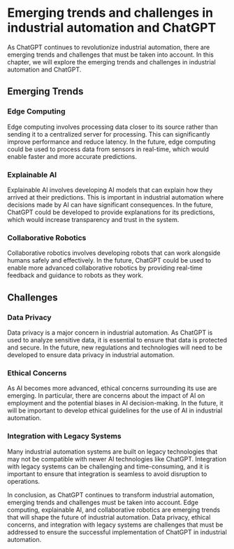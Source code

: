 Emerging trends and challenges in industrial automation and ChatGPT
============================================================================================================================

As ChatGPT continues to revolutionize industrial automation, there are emerging trends and challenges that must be taken into account. In this chapter, we will explore the emerging trends and challenges in industrial automation and ChatGPT.

Emerging Trends
---------------

### Edge Computing

Edge computing involves processing data closer to its source rather than sending it to a centralized server for processing. This can significantly improve performance and reduce latency. In the future, edge computing could be used to process data from sensors in real-time, which would enable faster and more accurate predictions.

### Explainable AI

Explainable AI involves developing AI models that can explain how they arrived at their predictions. This is important in industrial automation where decisions made by AI can have significant consequences. In the future, ChatGPT could be developed to provide explanations for its predictions, which would increase transparency and trust in the system.

### Collaborative Robotics

Collaborative robotics involves developing robots that can work alongside humans safely and effectively. In the future, ChatGPT could be used to enable more advanced collaborative robotics by providing real-time feedback and guidance to robots as they work.

Challenges
----------

### Data Privacy

Data privacy is a major concern in industrial automation. As ChatGPT is used to analyze sensitive data, it is essential to ensure that data is protected and secure. In the future, new regulations and technologies will need to be developed to ensure data privacy in industrial automation.

### Ethical Concerns

As AI becomes more advanced, ethical concerns surrounding its use are emerging. In particular, there are concerns about the impact of AI on employment and the potential biases in AI decision-making. In the future, it will be important to develop ethical guidelines for the use of AI in industrial automation.

### Integration with Legacy Systems

Many industrial automation systems are built on legacy technologies that may not be compatible with newer AI technologies like ChatGPT. Integration with legacy systems can be challenging and time-consuming, and it is important to ensure that integration is seamless to avoid disruption to operations.

In conclusion, as ChatGPT continues to transform industrial automation, emerging trends and challenges must be taken into account. Edge computing, explainable AI, and collaborative robotics are emerging trends that will shape the future of industrial automation. Data privacy, ethical concerns, and integration with legacy systems are challenges that must be addressed to ensure the successful implementation of ChatGPT in industrial automation.
